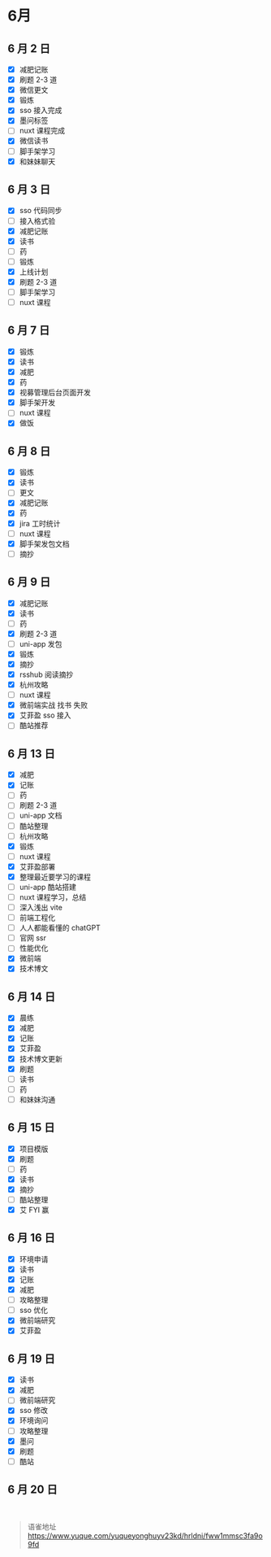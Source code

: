 # 6月
## 6 月 2 日

- [x] 减肥记账
- [x] 刷题 2-3 道
- [x] 微信更文
- [x] 锻炼
- [x] sso 接入完成
- [x] 墨问标签
- [ ] nuxt 课程完成
- [x] 微信读书
- [ ] 脚手架学习
- [x] 和妹妹聊天

## 6 月 3 日

- [x] sso 代码同步
- [ ] 接入格式验
- [x] 减肥记账
- [x] 读书
- [ ] 药
- [ ] 锻炼
- [x] 上线计划
- [x] 刷题 2-3 道
- [ ] 脚手架学习
- [ ] nuxt 课程

## 6 月 7 日

- [x] 锻炼
- [x] 读书
- [x] 减肥
- [x] 药
- [x] 视募管理后台页面开发
- [x] 脚手架开发
- [ ] nuxt 课程
- [x] 做饭

## 6 月 8 日

- [x] 锻炼
- [x] 读书
- [ ] 更文
- [x] 减肥记账
- [x] 药
- [x] jira 工时统计
- [ ] nuxt 课程
- [x] 脚手架发包文档
- [ ] 摘抄

## 6 月 9 日

- [x] 减肥记账
- [x] 读书
- [ ] 药
- [x] 刷题 2-3 道
- [ ] uni-app 发包
- [x] 锻炼
- [x] 摘抄
- [x] rsshub 阅读摘抄
- [x] 杭州攻略
- [ ] nuxt 课程
- [x] 微前端实战 找书 失败
- [x] 艾菲盈 sso 接入
- [ ] 酷站推荐

## 6 月 13 日

- [x] 减肥
- [x] 记账
- [ ] 药
- [ ] 刷题 2-3 道
- [ ] uni-app 文档
- [ ] 酷站整理
- [ ] 杭州攻略
- [x] 锻炼
- [ ] nuxt 课程
- [x] 艾菲盈部署
- [x] 整理最近要学习的课程
- [ ] uni-app 酷站搭建
- [ ] nuxt 课程学习，总结
- [ ] 深入浅出 vite
- [ ] 前端工程化
- [ ] 人人都能看懂的 chatGPT
- [ ] 官网 ssr
- [ ] 性能优化
- [x] 微前端
- [x] 技术博文

## 6 月 14 日

- [x] 晨练
- [x] 减肥
- [x] 记账
- [x] 艾菲盈
- [x] 技术博文更新
- [x] 刷题
- [ ] 读书
- [ ] 药
- [ ] 和妹妹沟通

## 6 月 15 日

- [x] 项目模版
- [x] 刷题
- [ ] 药
- [x] 读书
- [x] 摘抄
- [ ] 酷站整理
- [x] 艾 FYI 赢

## 6 月 16 日

- [x] 环境申请
- [x] 读书
- [x] 记账
- [x] 减肥
- [ ] 攻略整理
- [ ] sso 优化
- [x] 微前端研究
- [x] 艾菲盈

## 6 月 19 日

- [x] 读书
- [x] 减肥
- [ ] 微前端研究
- [x] sso 修改
- [x] 环境询问
- [ ] 攻略整理
- [x] 墨问
- [x] 刷题
- [ ] 酷站

## 6 月 20 日

<br>
  
> 语雀地址 https://www.yuque.com/yuqueyonghuyv23kd/hrldni/fww1mmsc3fa9o9fd